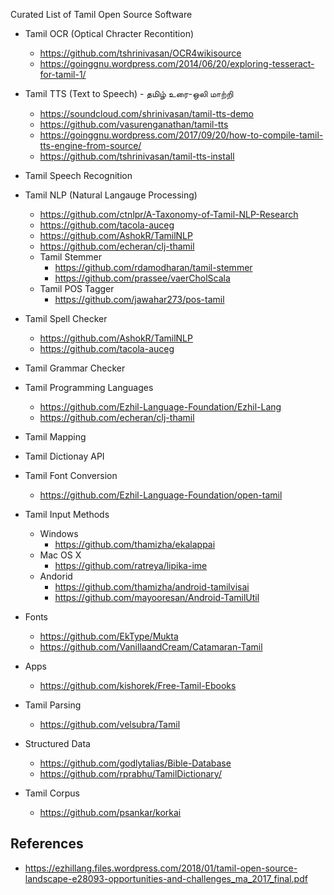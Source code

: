 Curated List of Tamil Open Source Software

* Tamil OCR (Optical Chracter Recontition)
    * https://github.com/tshrinivasan/OCR4wikisource
    * https://goinggnu.wordpress.com/2014/06/20/exploring-tesseract-for-tamil-1/
     
* Tamil TTS (Text to Speech) - தமிழ் உரை-ஒலி மாற்றி
    * https://soundcloud.com/shrinivasan/tamil-tts-demo
    * https://github.com/vasurenganathan/tamil-tts
    * https://goinggnu.wordpress.com/2017/09/20/how-to-compile-tamil-tts-engine-from-source/
    * https://github.com/tshrinivasan/tamil-tts-install

* Tamil Speech Recognition

* Tamil NLP (Natural Langauge Processing)
    * https://github.com/ctnlpr/A-Taxonomy-of-Tamil-NLP-Research
    * https://github.com/tacola-auceg
    * https://github.com/AshokR/TamilNLP
    * https://github.com/echeran/clj-thamil
    * Tamil Stemmer
        * https://github.com/rdamodharan/tamil-stemmer
        * https://github.com/prassee/vaerCholScala
    * Tamil POS Tagger     
        * https://github.com/jawahar273/pos-tamil         
     
* Tamil Spell Checker
     * https://github.com/AshokR/TamilNLP
     * https://github.com/tacola-auceg

* Tamil Grammar Checker

* Tamil Programming Languages
    * https://github.com/Ezhil-Language-Foundation/Ezhil-Lang
    * https://github.com/echeran/clj-thamil

* Tamil Mapping

* Tamil Dictionay API

* Tamil Font Conversion 
    * https://github.com/Ezhil-Language-Foundation/open-tamil

* Tamil Input Methods
    * Windows 
        * https://github.com/thamizha/ekalappai
    * Mac OS X        
        * https://github.com/ratreya/lipika-ime
    * Andorid
        * https://github.com/thamizha/android-tamilvisai
        * https://github.com/mayooresan/Android-TamilUtil

* Fonts 
    * https://github.com/EkType/Mukta
    * https://github.com/VanillaandCream/Catamaran-Tamil
    
* Apps
    * https://github.com/kishorek/Free-Tamil-Ebooks

* Tamil Parsing
    * https://github.com/velsubra/Tamil
    
* Structured Data
    * https://github.com/godlytalias/Bible-Database
    * https://github.com/rprabhu/TamilDictionary/
    
* Tamil Corpus 
    * https://github.com/psankar/korkai


## References 
* https://ezhillang.files.wordpress.com/2018/01/tamil-open-source-landscape-e28093-opportunities-and-challenges_ma_2017_final.pdf

